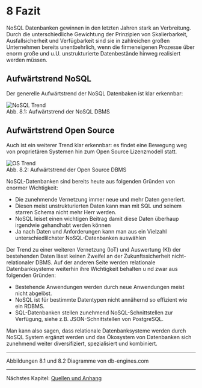 # 8 Fazit

NoSQL Datenbanken gewinnen in den letzten Jahren stark an Verbreitung. Durch die unterschiedliche Gewichtung der Prinzipien von Skalierbarkeit, Ausfallsicherheit und Verfügbarkeit sind sie in zahlreichen großen Unternehmen bereits unentbehrlich, wenn die firmeneigenen Prozesse über enorm große und u.U. unstrukturierte Datenbestände hinweg realisiert werden müssen.

## Aufwärtstrend NoSQL

Der generelle Aufwärtstrend der NoSQL Datenbaken ist klar erkennbar:

![][img-trend]  
Abb. 8.1: Aufwärtstrend der NoSQL DBMS

## Aufwärtstrend Open Source

Auch ist ein weiterer Trend klar erkennbar: es findet eine Bewegung weg von proprietären Systemen hin zum Open Source Lizenzmodell statt.

![][img-os-trend]  
Abb. 8.2: Aufwärtstrend der Open Source DBMS

NoSQL-Datenbanken sind bereits heute aus folgenden Gründen von enormer Wichtigkeit:

  -  Die zunehmende Vernetzung immer neue und mehr Daten generiert.
  -  Diesen meist unstrukturierten Daten kann man mit SQL und seinem starren Schema nicht mehr Herr werden.
  -  NoSQL leiset einen wichtigen Beitrag damit diese Daten überhaup irgendwie gehandhabt werden können
  -  Ja nach Daten und Anforderungen kann man aus ein Vielzahl unterschiedlilchster NoSQL-Datenbanken auswählen

Der Trend zu einer weiteren Vernetzung (IoT) und Auswertung (KI) der bestehenden Daten lässt keinen Zweifel an der Zukunftssicherheit nicht-relationaler DBMS. Auf der anderen Seite werden relationale Datenbanksysteme weiterhin ihre Wichtigkeit behalten u nd zwar aus folgenden Gründen:

 - Bestehende Anwendungen werden durch neue Anwendungen meist nicht abgelöst.
 - NoSQL ist für bestimmte Datentypen nicht annähernd so effizient wie ein RDBMS.
 - SQL-Datenbanken stellen zunehmend NoSQL-Schnittstellen zur Verfügung, siehe z.B. JSON-Schnittstellen von PostgreSQL.

Man kann also sagen, dass relationale Datenbanksysteme werden durch NoSQL System ergänzt werden und das Ökosystem von Datenbanken sich zunehmend weiter diversifiziert, spezialisiert und kombiniert.


***

Abbildungen 8.1 und 8.2 Diagramme von db-engines.com

***

Nächstes Kapitel: [Quellen und Anhang][kap9]  

[kap9]:             ./9_quellen_und_anhang.md "Quellen und Anhang"



[img-trend]:      ./img/trend.png "NoSQL Trend"
[img-os-trend]:      ./img/os-trend.png "OS Trend"